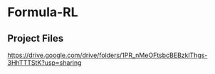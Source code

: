 # Formula-RL
## Project Files
https://drive.google.com/drive/folders/1PR_nMeOFtsbcBEBzklThgs-3HhTTTStK?usp=sharing

